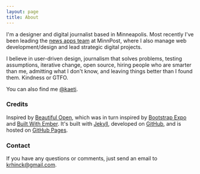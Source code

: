 ```yaml
---
layout: page
title: About
---
```


I'm a designer and digital journalist based in Minneapolis. Most recently I've been leading the [news apps team](http://www.minnpost.com/data) at MinnPost, where I also manage web development/design and lead strategic digital projects. 

I believe in user-driven design, journalism that solves problems, testing assumptions, iterative change, open source, hiring people who are smarter than me, admitting what I don't know, and leaving things better than I found them. Kindness or GTFO. 

You can also find me [@kaeti](http://twitter.com/kaeti).

### Credits
Inspired by [Beautiful Open](http://beautifulopen.com/), which was in turn inspired by [Bootstrap Expo](http://expo.getbootstrap.com/)
and [Built With Ember](http://builtwithember.io/). It's built with
[Jekyll](http://jekyllrb.com), developed on
[GitHub](https://github.com/kaeti), and is hosted
on [GitHub Pages](https://pages.github.com).

### Contact
If you have any questions or comments, just send an email to
[krhinck@gmail.com](mailto:krhinck@gmail.com).
